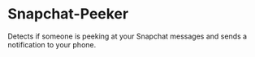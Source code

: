 # Snapchat-Peeker
Detects if someone is peeking at your Snapchat messages and sends a notification to your phone.
